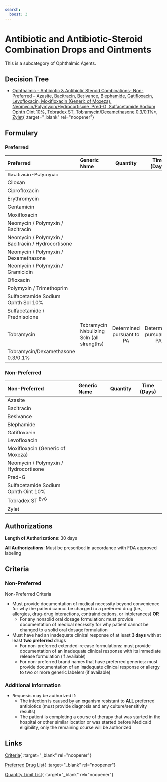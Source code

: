 ```yaml
---
search:
  boost: 3
---
```


# Antibiotic and Antibiotic-Steroid Combination Drops and Ointments

This is a subcategory of Ophthalmic Agents.

## Decision Tree

- [Ophthalmic - Antibiotic & Antibiotic Steroid Combinations- Non-Preferred – Azasite, Bacitracin, Besivance, Blephamide, Gatifloxacin, Levofloxacin, Moxifloxacin (Generic of Moxeza), Neomycin/Polymyxin/Hydrocortisone, Pred-G, Sulfacetamide Sodium Ophth Oint 10%, Tobradex ST, Tobramycin/Dexamethasone 0.3/0.1%*, Zylet](https://forms.office.com/Pages/ResponsePage.aspx?id=nPhjxpvvj0G9PUHkbAzgaN9UYz8EqmlIs3_TYn4TbXBUQlJaQ05DUk5XT1BDN1kwUjIyQjVXOUxCQyQlQCN0PWcu){ :target="_blank" rel="noopener"}

## Formulary

### Preferred

| Preferred                                          | Generic Name                               |         Quantity          |        Time (Days)        |
|:---------------------------------------------------|:-------------------------------------------|:-------------------------:|:-------------------------:|
| Bacitracin-Polymyxin                               |                                            |                           |                           |
| Ciloxan                                            |                                            |                           |                           |
| Ciprofloxacin                                      |                                            |                           |                           |
| Erythromycin                                       |                                            |                           |                           |
| Gentamicin                                         |                                            |                           |                           |
| Moxifloxacin                                       |                                            |                           |                           |
| Neomycin / Polymyxin / Bacitracin                  |                                            |                           |                           |
| Neomycin / Polymyxin / Bacitracin / Hydrocortisone |                                            |                           |                           |
| Neomycin / Polymyxin / Dexamethasone               |                                            |                           |                           |
| Neomycin / Polymyxin / Gramicidin                  |                                            |                           |                           |
| Ofloxacin                                          |                                            |                           |                           |
| Polymyxin / Trimethoprim                           |                                            |                           |                           |
| Sulfacetamide Sodium Ophth Sol 10%                 |                                            |                           |                           |
| Sulfacetamide / Prednisolone                       |                                            |                           |                           |
| Tobramycin                                         | Tobramycin Nebulizing Soln (all strengths) | Determined pursuant to PA | Determined pursuant to PA |
| Tobramycin/Dexamethasone 0.3/0.1%                  |                                            |                           |                           |

### Non-Preferred

| Non-Preferred                                                                                                 | Generic Name | Quantity | Time (Days) |
|:--------------------------------------------------------------------------------------------------------------|:-------------|:--------:|:-----------:|
| Azasite                                                                                                       |              |          |             |
| Bacitracin                                                                                                    |              |          |             |
| Besivance                                                                                                     |              |          |             |
| Blephamide                                                                                                    |              |          |             |
| Gatifloxacin                                                                                                  |              |          |             |
| Levofloxacin                                                                                                  |              |          |             |
| Moxifloxacin (Generic of Moxeza)                                                                              |              |          |             |
| Neomycin / Polymyxin / Hydrocortisone                                                                         |              |          |             |
| Pred-G                                                                                                        |              |          |             |
| Sulfacetamide Sodium Ophth Oint 10%                                                                           |              |          |             |
| Tobradex ST <sup>BvG</sup>                                                                                    |              |          |             |
| Zylet                                                                                                         |              |          |             |

## Authorizations

**Length of Authorizations**: 30 days

**All Authorizations**: Must be prescribed in accordance with FDA approved labeling

## Criteria

### Non-Preferred

Non-Preferred Criteria

- Must provide documentation of medical necessity beyond convenience for why the patient cannot be changed to a preferred drug (i.e., allergies, drug-drug interactions, contraindications, or intolerances) **OR**
    - For any nonsolid oral dosage formulation: must provide documentation of medical necessity for why patient cannot be changed to a solid oral dosage formulation
- Must have had an inadequate clinical response of at least **3 days** with at least **two preferred** drugs
    - For non-preferred extended-release formulations: must provide documentation of an inadequate clinical response with its immediate release formulation (if available)
    - For non-preferred brand names that have preferred generics: must provide documentation of an inadequate clinical response or allergy to two or more generic labelers (if available)

### Additional Information

- Requests may be authorized if:
    - The infection is caused by an organism resistant to **ALL** preferred antibiotics (must provide diagnosis and any culture/sensitivity results)
    - The patient is completing a course of therapy that was started in the hospital or other similar location or was started before Medicaid eligibility, only the remaining course will be authorized

## Links

[Criteria](https://medicaid.ohio.gov/static/PHM/drug-coverage/20230701+UPDL+Criteria+_v1_FINAL.approved.pdf#page=86){ :target="_blank" rel="noopener"}

[Preferred Drug List](https://medicaid.ohio.gov/static/PHM/drug-coverage/20230701_UPDL_FINAL_ODM.approved.v2.pdf#page=28){ :target="_blank" rel="noopener"}

[Quantity Limit List](https://pharmacy.medicaid.ohio.gov/sites/default/files/20230101_Ohio_Medicaid_Quantity_Document_APPROVED.pdf){ :target="_blank" rel="noopener"}
